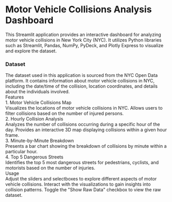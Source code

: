 <h1>Motor Vehicle Collisions Analysis Dashboard</h1>
This Streamlit application provides an interactive dashboard for analyzing motor vehicle collisions in New York City (NYC). It utilizes Python libraries such as Streamlit, Pandas, NumPy, PyDeck, and Plotly Express to visualize and explore the dataset.<br>
<h3>Dataset</h3>
The dataset used in this application is sourced from the NYC Open Data platform. It contains information about motor vehicle collisions in NYC, including the date/time of the collision, location coordinates, and details about the individuals involved.<br>
Features<br>
1. Motor Vehicle Collisions Map<br>
Visualizes the locations of motor vehicle collisions in NYC.
Allows users to filter collisions based on the number of injured persons.<br>
2. Hourly Collision Analysis<br>
Analyzes the number of collisions occurring during a specific hour of the day.
Provides an interactive 3D map displaying collisions within a given hour frame.<br>
3. Minute-by-Minute Breakdown<br>
Presents a bar chart showing the breakdown of collisions by minute within a particular hour.<br>
4. Top 5 Dangerous Streets<br>
Identifies the top 5 most dangerous streets for pedestrians, cyclists, and motorists based on the number of injuries.<br>Usage<br>
Adjust the sliders and selectboxes to explore different aspects of motor vehicle collisions.
Interact with the visualizations to gain insights into collision patterns.
Toggle the "Show Raw Data" checkbox to view the raw dataset.
